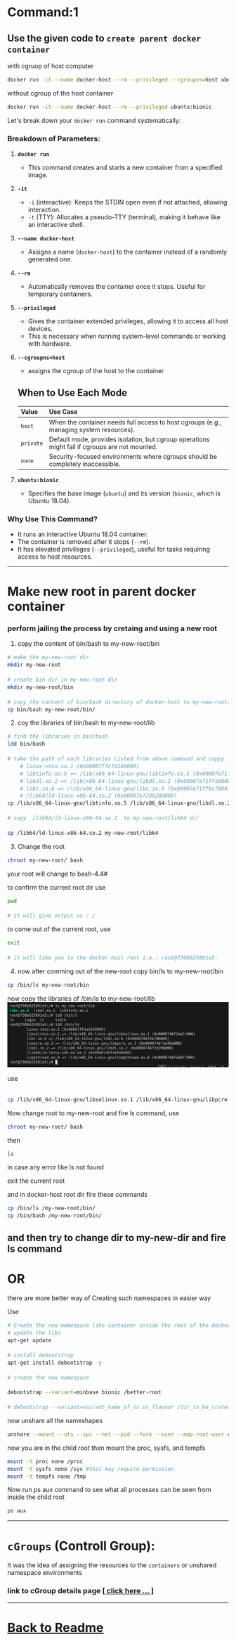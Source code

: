 # Command:1                                               


## Use the given code to `create parent docker container`
with cgruop of host computer

```sh
docker run -it --name docker-host --rm --privileged --cgroupns=host ubuntu:bionic
```

without cgroup of the host container

```sh
docker run -it --name docker-host --rm --privileged ubuntu:bionic
```
Let's break down your `docker run` command systematically:

### Breakdown of Parameters:

1. **`docker run`**  
   - This command creates and starts a new container from a specified image.

2. **`-it`**  
   - `-i` (interactive): Keeps the STDIN open even if not attached, allowing interaction.  
   - `-t` (TTY): Allocates a pseudo-TTY (terminal), making it behave like an interactive shell.

3. **`--name docker-host`**  
   - Assigns a name (`docker-host`) to the container instead of a randomly generated one.

4. **`--rm`**  
   - Automatically removes the container once it stops. Useful for temporary containers.

5. **`--privileged`**  
   - Gives the container extended privileges, allowing it to access all host devices.  
   - This is necessary when running system-level commands or working with hardware.

6. **`--cgroupns=host`**
   -  assigns the cgroup of the host to the container
   ## When to Use Each Mode

      | Value   | Use Case |
      |---------|----------|
      | `host`  | When the container needs full access to host cgroups (e.g., managing system resources). |
      | `private` | Default mode, provides isolation, but cgroup operations might fail if cgroups are not mounted. |
      | `none`  | Security-focused environments where cgroups should be completely inaccessible. |


7. **`ubuntu:bionic`**  
   - Specifies the base image (`ubuntu`) and its version (`bionic`, which is Ubuntu 18.04).  

### Why Use This Command?
- It runs an interactive Ubuntu 18.04 container.  
- The container is removed after it stops (`--rm`).  
- It has elevated privileges (`--privileged`), useful for tasks requiring access to host resources.  

----


# Make new root in parent docker container

### perform jailing the process by cretaing and using a new root

1. copy the content of bin/bash to my-new-root/bin
```sh
# make the my-new-root dir
mkdir my-new-root

# create bin dir in my-new-root dir
mkdir my-new-root/bin

# copy the content of bin/bash directory of docker-host to my-new-root/bin
cp bin/bash my-new-root/bin/


```
2. coy the libraries of bin/bash to my-new-root/lib

```sh
# find the libraries in bin/bash
ldd bin/bash

# take the path of each libraries Listed from above command and coppy in my-new-root/lib64 dir
    # linux-vdso.so.1 (0x00007ffc74189000)
    # libtinfo.so.5 => /lib/x86_64-linux-gnu/libtinfo.so.5 (0x00007e71ffcbc000)
    # libdl.so.2 => /lib/x86_64-linux-gnu/libdl.so.2 (0x00007e71ffab8000)
    # libc.so.6 => /lib/x86_64-linux-gnu/libc.so.6 (0x00007e71ff6c7000)
    # /lib64/ld-linux-x86-64.so.2 (0x00007e7200200000)
cp /lib/x86_64-linux-gnu/libtinfo.so.5 /lib/x86_64-linux-gnu/libdl.so.2 /lib/x86_64-linux-gnu/libc.so.6 my-new-root/lib

# copy  /lib64/ld-linux-x86-64.so.2  to my-new-root/lib64 dir

cp /lib64/ld-linux-x86-64.so.2 my-new-root/lib64


```
3. Change the root 

```sh
chroot my-new-root/ bash 

```
your root will change to bash-4.4#

to confirm the current root dir use

```sh
pwd

# it will give output as : /
```

to come out of the current root, use
```sh
exit

# it will take you to the docker-host root i.e.: root@730b625891e5:
```

4. now after comming out of the new-root 
copy bin/ls to my-new-root/bin

```sh
cp /bin/ls my-new-root/bin

```

now copy the libraries of /bin/ls to my-new-root/lib
![libraries in /bin/ls dir](./img-rcs/image.png)

use
```sh

cp /lib/x86_64-linux-gnu/libselinux.so.1 /lib/x86_64-linux-gnu/libpcre.so.3 /lib/x86_64-linux-gnu/libpthread.so.0 my-new-root/lib
```

Now change root to my-new-root and fire ls command, use

```sh
chroot my-new-root/ bash
```
then 

```sh
ls
```
in case any error like ls not found

exit the current root 

and in docker-host root dir fire these commands

```sh
cp /bin/ls /my-new-root/bin/
cp /bin/bash /my-new-root/bin/
```
and then try to change dir to my-new-dir and fire ls command
---

# OR 
there are more better way of Creating such namespaces in easier way

Use

```sh
# Create the new namespace like container inside the root of the docker-host
# update the libs
apt-get update

# install debootstrap
apt-get install debootstrap -y

# create the new namespace

debootstrap --variant=minbase bionic /better-root

# debootstrap --variant=vairant_name_of_os os_flavour /dir_to_be_crateated_as_new_root

```
now unshare all the nameshapes

```sh
unshare --mount --uts --ipc --net --pid --fork --user --map-root-user chroot /better-root bash
```
now you are in the child root 
then mount the proc, sysfs, and tempfs

```sh
mount -t proc none /proc
mount -t sysfs none /sys #this may require permission
mount -t tempfs none /tmp

```

Now run ps aux command to see what all processes can be seen from inside the child root
```sh
ps aux
```
---

# `cGroups` (Controll Group):

It was the idea of assigning the resources to the `containers` or  unshared namespace environments 

### link to cGroup details page <a href='./cGroup_details.md'>[ click here ... ]</a>

---
# <a href='./README.md'>Back to Readme</a>


